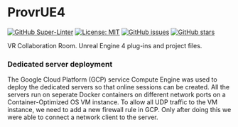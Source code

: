 # ProvrUE4

[![GitHub Super-Linter](https://github.com/ProVR-Norway/ProvrUE4/workflows/Lint%20Code%20Base/badge.svg)](https://github.com/marketplace/actions/super-linter) [![License: MIT](https://img.shields.io/badge/License-MIT-yellow.svg)](https://opensource.org/licenses/MIT)
[![GitHub issues](https://img.shields.io/github/issues/ProVR-Norway/ProvrUE4.svg)](https://GitHub.com/Naereen/StrapDown.js/issues/)
[![GitHub stars](https://img.shields.io/github/stars/ProVR-Norway/ProvrUE4.svg?style=social&label=Star&maxAge=2592000)](https://GitHub.com/Naereen/StrapDown.js/stargazers/) 

VR Collaboration Room. Unreal Engine 4 plug-ins and project files.

### Dedicated server deployment

The Google Cloud Platform (GCP) service Compute Engine was used to deploy the dedicated servers so that online sessions can be created. All the servers run on seperate Docker containers on different network ports on a Container-Optimized OS VM instance. To allow all UDP traffic to the VM instance, we need to add a new firewall rule in GCP. Only after doing this we were able to connect a network client to the server.
